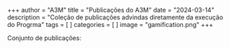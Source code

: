 +++
author = "A3M"
title = "Publicações do A3M"
date = "2024-03-14"
description = "Coleção de publicações advindas diretamente da execução do Progrma"
tags = [
]
categories = [
]
image = "gamification.png"
+++

Conjunto de publicações:

